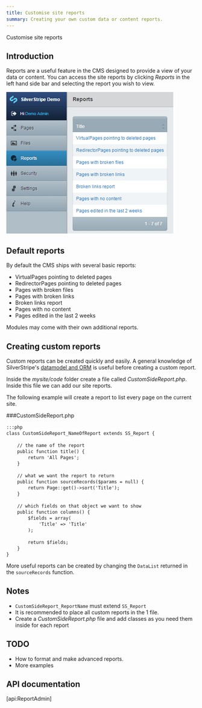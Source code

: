```yaml
---
title: Customise site reports
summary: Creating your own custom data or content reports.
---
```

 Customise site reports

## Introduction
Reports are a useful feature in the CMS designed to provide a view of your data or content. You can access
the site reports by clicking *Reports* in the left hand side bar and selecting the report you wish to view.

![](../../../_images/sitereport.png) 


## Default reports

By default the CMS ships with several basic reports:

*  VirtualPages pointing to deleted pages
*  RedirectorPages pointing to deleted pages
*  Pages with broken files
*  Pages with broken links
*  Broken links report
*  Pages with no content
*  Pages edited in the last 2 weeks

Modules may come with their own additional reports.

## Creating custom reports

Custom reports can be created quickly and easily. A general knowledge of SilverStripe's
[datamodel and ORM](../../model/data_model_and_orm) is useful before creating a custom report. 

Inside the *mysite/code* folder create a file called *CustomSideReport.php*. Inside this file we can add our site reports. 

The following example will create a report to list every page on the current site.

###CustomSideReport.php 

	:::php
	class CustomSideReport_NameOfReport extends SS_Report {
		
		// the name of the report
		public function title() {
			return 'All Pages';
		}
		
		// what we want the report to return
		public function sourceRecords($params = null) {
			return Page::get()->sort('Title');
		}
		
		// which fields on that object we want to show
		public function columns() {
			$fields = array(
				'Title' => 'Title'
			);
			
			return $fields;
		}
	}
	
More useful reports can be created by changing the `DataList` returned in the `sourceRecords` function.

## Notes

*  `CustomSideReport_ReportName` must extend `SS_Report`
*  It is recommended to place all custom reports in the 1 file.
  * Create a *CustomSideReport.php* file and add classes as you need them inside for each report

## TODO

*  How to format and make advanced reports.
*  More examples

## API documentation
[api:ReportAdmin]
